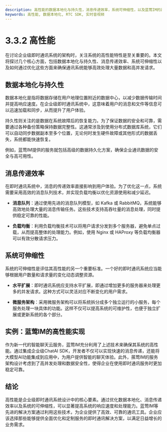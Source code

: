 ```yaml
---
description: 高性能的数据本地化与持久性，消息传递效率，系统可伸缩性，以及蓝莺IM的高性能实现案例和结论。
keywords: 高性能, 数据本地化, RTC SDK, 实时音视频
---
```

# 3.3.2 高性能

在讨论企业级即时通讯系统的架构时，关注系统的高性能特性是至关重要的。本文将探讨几个核心方面，包括数据本地化与持久性、消息传递效率、系统可伸缩性以及如何通过优化这些方面来确保通讯系统能够高效处理大量数据和高并发请求。

## 数据本地化与持久性

数据本地化是指将数据存储在用户地理位置附近的数据中心，以减少数据传输时间并提高响应速度。在企业级即时通讯系统中，这意味着用户的消息和文件等信息可以迅速加载和同步，从而提升了用户体验。

持久性则关注的是数据在系统故障后的恢复能力。为了保证数据的安全和可靠，需要通过各种备份策略保持数据完整性。这通常涉及到使用分布式数据库系统，它们可以自动同步数据副本至多个位置，无论何时发生硬件故障或其他形式的数据丢失，系统都能快速恢复。

例如，蓝莺IM提供的服务就包括高级的数据持久化方案，确保企业通讯数据的安全与高可用性。

## 消息传递效率

在即时通讯系统中，消息的传递效率直接影响到用户体验。为了优化这一点，系统需要采用高效的消息队列技术，并实现负载均衡以优化资源使用和减少延迟。

- **消息队列**：通过使用先进的消息队列模型，如 Kafka 或 RabbitMQ，系统能够高效地处理大量的消息传输任务。这些技术支持高吞吐量的消息处理，同时提供稳定可靠的性能。

- **负载均衡**：利用负载均衡技术可以将用户请求分发到多个服务器，避免单点过载，从而提高整体的处理能力。例如，使用 Nginx 或 HAProxy 等负载均衡器可以有效分散请求压力。

## 系统可伸缩性

系统的可伸缩性是评估其高性能的另一个重要标准。一个好的即时通讯系统应当能够根据用户数量和请求量的变化动态调整资源。

- **水平扩展**：即时通讯系统应支持水平扩展，即通过增加更多的服务器来处理更多的并发请求。这种方式可以灵活对应不断变化的用户需求。

- **微服务架构**：采用微服务架构可以将系统拆分成多个独立运行的小服务，每个服务处理一块具体的功能。这样不仅可以提高系统的可维护性，也便于独立扩展或更新系统的各个部分。

## 实例：蓝莺IM的高性能实现

作为新一代的智能聊天云服务，蓝莺IM充分利用了上述技术来确保其系统的高性能。通过集成企业级ChatAI SDK，开发者不仅可以实现快速的消息传递，还能将大模型AI功能集成到应用中，为用户提供智能的聊天体验。此外，蓀莺IM的服务架构设计考虑到了高并发处理和数据安全性，使得企业在使用即时通讯服务时更加稳定可靠。

## 结论

高性能是企业级即时通讯系统设计中的核心要素。通过优化数据本地化、消息传递效率以及系统的可伸缩性，可以显著提高系统的响应速度和处理能力。蓝莺IM等先进的解决方案通过利用这些技术，为企业提供了高效、可靠的通讯工具。企业应该选择那些能够提供全面优化和定制服务的即时通讯解决方案，以满足日益增长的业务需求。